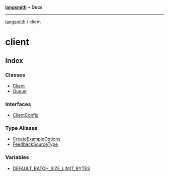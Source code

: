[**langsmith**](../README.md) • **Docs**

***

[langsmith](../README.md) / client

# client

## Index

### Classes

- [Client](classes/Client.md)
- [Queue](classes/Queue.md)

### Interfaces

- [ClientConfig](interfaces/ClientConfig.md)

### Type Aliases

- [CreateExampleOptions](type-aliases/CreateExampleOptions.md)
- [FeedbackSourceType](type-aliases/FeedbackSourceType.md)

### Variables

- [DEFAULT\_BATCH\_SIZE\_LIMIT\_BYTES](variables/DEFAULT_BATCH_SIZE_LIMIT_BYTES.md)
